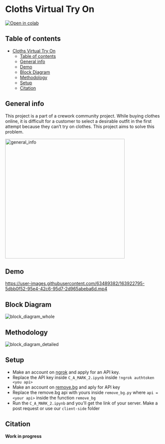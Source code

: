 # Cloths Virtual Try On

[![Open in colab](https://colab.research.google.com/assets/colab-badge.svg)](https://colab.research.google.com/github.com/practice404/clothes-virtual-try-on/tree/main/C_A_MARK_2.ipynb)

## Table of contents
- [Cloths Virtual Try On](#cloths-virtual-try-on)
  - [Table of contents](#table-of-contents)
  - [General info](#general-info)
  - [Demo](#demo)
  - [Block Diagram](#block-diagram)
  - [Methodology](#methodology)
  - [Setup](#setup)
  - [Citation](#citation)


## General info
This project is a part of a crework community project. While buying clothes online, it is difficult for a customer to select a desirable outfit in the first attempt because they can’t try on clothes. This project aims to solve this problem.

<img width="383" alt="general_info" src="https://user-images.githubusercontent.com/63489382/163923011-c2898812-2491-4ec2-beb7-dcaaaf680e4f.png">


## Demo

https://user-images.githubusercontent.com/63489382/163922795-5dbb0f52-95e4-42c6-95d7-2d965abeba6d.mp4



## Block Diagram
![block_diagram_whole](https://user-images.githubusercontent.com/63489382/163922947-c1677f79-ad6f-4550-affc-7d4e80f0d247.png)


## Methodology
![block_diagram_detailed](https://user-images.githubusercontent.com/63489382/163922991-86d148c2-1a97-48a5-b4ec-d8c16819374a.png)


## Setup
- Make an account on [ngrok](https://ngrok.com/) and apply for an API key.
- Replace the API key inside `C_A_MARK_2.ipynb` inside `!ngrok authtoken <you api>`
- Make an account on [remove.bg](https://www.remove.bg/) and aply for API key
- Replace the remove.bg api with yours inside `remove_bg.py` where `api = <your api>` inside the function `remove_bg`
- Run the `C_A_MARK_2.ipynb` and you'll get the link of your server. Make a post request or use our `client-side` folder


## Citation
**Work in progress**
